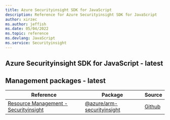 ```yaml
---
title: Azure Securityinsight SDK for JavaScript
description: Reference for Azure Securityinsight SDK for JavaScript
author: xirzec
ms.author: jeffish
ms.date: 05/04/2022
ms.topic: reference
ms.devlang: JavaScript
ms.service: Securityinsight
---
```

## Azure Securityinsight SDK for JavaScript - latest
## Management packages - latest
| Reference | Package | Source |
|---|---|---|
|[Resource Management - Securityinsight](javascript/api/overview/azure/arm-securityinsight-readme)|[@azure/arm-securityinsight](https://www.npmjs.com/package/@azure/arm-securityinsight)|[Github](https://github.com/Azure/azure-sdk-for-js/blob/main/sdk/securityinsight/arm-securityinsight)|

